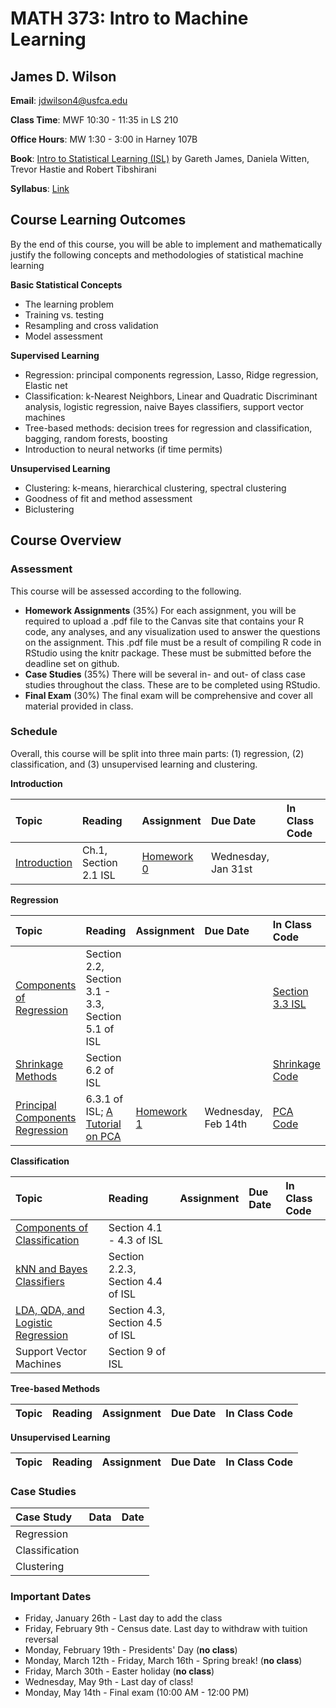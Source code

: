 # MATH 373: Intro to Machine Learning

## James D. Wilson

**Email**: jdwilson4@usfca.edu

**Class Time**: MWF 10:30 - 11:35 in LS 210

**Office Hours**: MW 1:30 - 3:00 in Harney 107B

**Book**: [Intro to Statistical Learning (ISL)](http://www-bcf.usc.edu/~gareth/ISL/) by Gareth James, Daniela Witten, Trevor Hastie and Robert Tibshirani

**Syllabus**: [Link](https://github.com/jdwilson4/Intro-to-Machine-Learning/blob/master/Syllabus_ML_2018.pdf)

## Course Learning Outcomes

By the end of this course, you will be able to implement and mathematically justify the following concepts and methodologies of statistical machine learning

**Basic Statistical Concepts**

- The learning problem
- Training vs. testing
- Resampling and cross validation
- Model assessment

**Supervised Learning**

- Regression: principal components regression, Lasso, Ridge regression, Elastic net
- Classification: k-Nearest Neighbors, Linear and Quadratic Discriminant analysis, logistic regression, naive Bayes classifiers, support vector machines
- Tree-based methods: decision trees for regression and classification, bagging, random forests, boosting
- Introduction to neural networks (if time permits)

**Unsupervised Learning**

- Clustering: k-means, hierarchical clustering, spectral clustering
- Goodness of fit and method assessment
- Biclustering


## Course Overview

### Assessment

This course will be assessed according to the following.

- **Homework Assignments** (35%) For each assignment, you will be required to upload a .pdf file to the Canvas site that contains your R code, any analyses, and any visualization used to answer the questions on the assignment. This .pdf file must be a result of compiling R code in RStudio using the knitr package. These must be submitted before the deadline set on github.
- **Case Studies** (35%) There will be several in- and out- of class case studies throughout the class. These are to be completed using RStudio.
- **Final Exam** (30%) The final exam will be comprehensive and cover all material provided in class.

### Schedule

Overall, this course will be split into three main parts: (1) regression, (2) classification, and (3) unsupervised learning and clustering. 

**Introduction**

| Topic | Reading | Assignment | Due Date | In Class Code |
|:--|:--|:--|:--|:--|
|[Introduction](https://github.com/jdwilson4/Intro-to-Machine-Learning/blob/master/Lectures/Lecture%201%20Introduction.pdf)| Ch.1, Section 2.1 ISL | [Homework 0](https://github.com/jdwilson4/Intro-to-Machine-Learning/blob/master/Assignments/Homework0.pdf) | Wednesday, Jan 31st | |

**Regression**

| Topic | Reading | Assignment | Due Date | In Class Code |
|:--|:--|:--|:--|:--|
|[Components of Regression](https://github.com/jdwilson4/Intro-to-Machine-Learning/blob/master/Lectures/Lecture%202%20Regression.pdf)| Section 2.2, Section 3.1 - 3.3, Section 5.1 of ISL | | | [Section 3.3 ISL](http://www-bcf.usc.edu/~gareth/ISL/ISLR%20Seventh%20Printing.pdf) |
|[Shrinkage Methods](https://github.com/jdwilson4/Intro-to-Machine-Learning/blob/master/Lectures/Lecture%203%20Shrinkage%20Methods.pdf) | Section 6.2 of ISL | | | [Shrinkage Code](https://github.com/jdwilson4/Intro-to-Machine-Learning/blob/master/Code_Demonstrations/Shrinkage.pdf)|
|[Principal Components Regression](https://github.com/jdwilson4/Intro-to-Machine-Learning/blob/master/Lectures/Lecture%204%20Principal%20Components.pdf) | 6.3.1 of ISL; [A Tutorial on PCA](https://arxiv.org/pdf/1404.1100.pdf) | [Homework 1](https://github.com/jdwilson4/Intro-to-Machine-Learning/blob/master/Assignments/Homework1.pdf) | Wednesday, Feb 14th| [PCA Code](https://github.com/jdwilson4/Intro-to-Machine-Learning/blob/master/Code_Demonstrations/Principal_Components.pdf) |


**Classification**

| Topic | Reading | Assignment | Due Date | In Class Code |
|:--|:--|:--|:--|:--|
|[Components of Classification](https://github.com/jdwilson4/Intro-to-Machine-Learning/blob/master/Lectures/Lecture%205%20Classification.pdf)| Section 4.1 - 4.3 of ISL | | | |
|[kNN and Bayes Classifiers](https://github.com/jdwilson4/Intro-to-Machine-Learning/blob/master/Lectures/Lecture%206%20Classification%20Methods%20I.pdf)| Section 2.2.3, Section 4.4 of ISL | | | |
|[LDA, QDA, and Logistic Regression](https://github.com/jdwilson4/Intro-to-Machine-Learning/blob/master/Lectures/Lecture%207%20Classification%20Methods%20II.pdf)| Section 4.3, Section 4.5 of ISL | | | |
|Support Vector Machines | Section 9 of ISL | | | |


**Tree-based Methods**

| Topic | Reading | Assignment | Due Date | In Class Code |
|:--|:--|:--|:--|:--|

**Unsupervised Learning**

| Topic | Reading | Assignment | Due Date | In Class Code |
|:--|:--|:--|:--|:--|



### Case Studies
| Case Study | Data | Date |
|:--- | :---  | :---:  |
|Regression | | |
|Classification | | | 
|Clustering | | | 

### Important Dates

- Friday, January 26th - Last day to add the class
- Friday, February 9th - Census date. Last day to withdraw with tuition reversal
- Monday, February 19th - Presidents' Day (**no class**)
- Monday, March 12th - Friday, March 16th - Spring break! (**no class**)
- Friday, March 30th - Easter holiday (**no class**)
- Wednesday, May 9th - Last day of class!
- Monday, May 14th - Final exam (10:00 AM - 12:00 PM)
